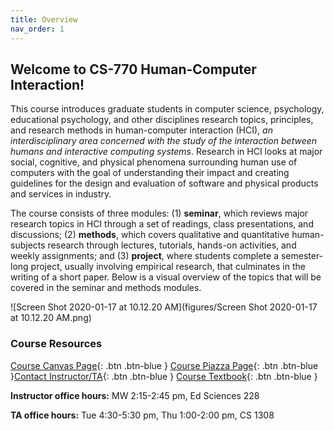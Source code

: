 ```yaml
---
title: Overview
nav_order: 1
---
```


## Welcome to CS-770 Human-Computer Interaction!

This course introduces graduate students in computer science, psychology, educational psychology, and other disciplines research topics, principles, and research methods in human-computer interaction (HCI), *an interdisciplinary area concerned with the study of the interaction between humans and interactive computing systems*. Research in HCI looks at major social, cognitive, and physical phenomena surrounding human use of computers with the goal of understanding their impact and creating guidelines for the design and evaluation of software and physical products and services in industry.

The course consists of three modules: (1) **seminar**, which reviews major research topics in HCI through a set of readings, class presentations, and discussions; (2) **methods**, which covers qualitative and quantitative human-subjects research through lectures, tutorials, hands-on activities, and weekly assignments; and (3) **project**, where students complete a semester-long project, usually involving empirical research, that culminates in the writing of a short paper. Below is a visual overview of the topics that will be covered in the seminar and methods modules.

![Screen Shot 2020-01-17 at 10.12.20 AM](figures/Screen Shot 2020-01-17 at 10.12.20 AM.png)



### Course Resources

[Course Canvas Page](https://canvas.wisc.edu/courses/192620){: .btn .btn-blue } [Course Piazza Page](http://piazza.com/wisc/spring2020/cspsychedpsych770/home){: .btn .btn-blue }[Contact Instructor/TA](mailto:hci-class@cs.wisc.edu){: .btn .btn-blue } [Course Textbook](https://wisconsin-madison.alma.exlibrisgroup.com/view/action/uresolver.do?operation=resolveService&package_service_id=14650690810002122&institutionId=2122&customerId=2120){: .btn .btn-blue }



**Instructor office hours:** MW 2:15-2:45 pm, Ed Sciences 228

**TA office hours:** Tue 4:30-5:30 pm, Thu 1:00-2:00 pm, CS 1308 